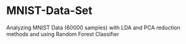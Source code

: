 # MNIST-Data-Set
Analyzing MNIST Data (60000 samples) with LDA and PCA reduction methods and using Random Forest Classifier
